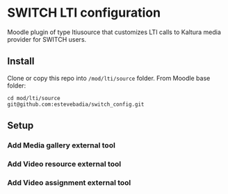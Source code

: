 # SWITCH LTI configuration
Moodle plugin of type ltiusource that customizes LTI calls to Kaltura media provider for SWITCH users.

## Install
Clone or copy this repo into `/mod/lti/source` folder. From Moodle base folder:
```
cd mod/lti/source
git@github.com:estevebadia/switch_config.git
```

## Setup
### Add Media gallery external tool
### Add Video resource external tool
### Add Video assignment external tool
